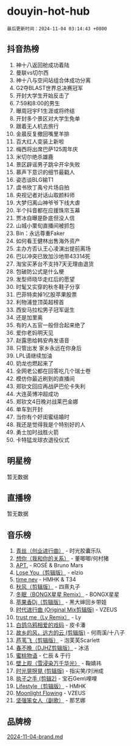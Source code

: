 # douyin-hot-hub

`最后更新时间：2024-11-04 03:14:43 +0800`

## 抖音热榜

1. 神十八返回舱成功着陆
1. 曼联vs切尔西
1. 神十八与空间站组合体成功分离
1. G2夺BLAST世界总决赛冠军
1. 开封大学生开始反击了
1. 7:59和8:00的男生
1. 曝周冠宇F1生涯或将终结
1. 开封多个景区对大学生免单
1. 跟着无人机去旅行
1. 金晨反复撤回嘴里羊排
1. 百大红人变装上新啦
1. 梅西将出席巴萨125周年庆
1. 米切尔绝杀雄鹿
1. 景区辟谣男子跳伞开伞失败
1. 慕声下意识的细节最戳人
1. 姿态谈BLG输T1
1. 虞书欣丁禹兮片场自拍
1. 央视记者对话山取颜料师
1. 大梦归离山神爷爷下线大虐
1. 半个抖音都在应援珠帘玉幕
1. 贾冰自曝是卧底但没人信
1. 山城小栗旬直播间被抓包
1. Bin：永远尊重Faker
1. 如何看王健林出售海外资产
1. 主办方否认王心凌演出提前离场
1. 巴以冲突已致加沙地带43314死
1. 淘宝买茅台不支持7天无理由退货
1. 包破防公式是什么梗
1. 发型师晓华走红后的愿望
1. 时髦又实穿的秋冬鞋子分享
1. 巴菲特卖掉1亿股苹果股票
1. 利物浦登顶英超榜首
1. 西安马拉松男子冠军诞生
1. 还是加里奥
1. 有的人五官一般但合起来绝了
1. 爱你老妈明天见
1. 赵露思给韩安冉发语音
1. 只管出发 家乡永远在你身后
1. LPL请继续加油
1. 奶龙也燃起来了
1. 全网老公都在回答吃几个瑞士卷
1. 模仿你最近刷到的直播间
1. 郑钦文回应再战萨巴伦卡失利
1. 大连英博冲超成功
1. 郑钦文4日晚对战莱巴金娜
1. 单车到开封
1. 当你有个好闺蜜结婚时
1. 我还是觉得我是个特别好的人
1. 勇士加时战胜火箭
1. 卡特猛龙球衣退役仪式

## 明星榜

暂无数据

## 直播榜

暂无数据

## 音乐榜

1. [青丝（创业进行曲）](https://sf5-hl-cdn-tos.douyinstatic.com/obj/tos-cn-ve-2774/ooYARJB5iBRNhCOkDsS3BAKW91CIMoQfwzwKLi) - 时光胶囊乐队
1. [想你（我和你的关系）](https://sf5-hl-cdn-tos.douyinstatic.com/obj/tos-cn-ve-2774/o8QxhcOBDYYX0zqKCjFVQXZ3RBffnRBQEogitG) - 董唧唧/何村猪
1. [APT.](https://sf5-hl-cdn-tos.douyinstatic.com/obj/tos-cn-ve-2774/oUIcRnUtZBV1JgZtxIMCAiiBSVBSEEOCFfkeMQ) - ROSÉ & Bruno Mars
1. [Lose You（剪辑版）](https://sf5-hl-cdn-tos.douyinstatic.com/obj/tos-cn-ve-2774/og9yxQxAWI86iBNr9ojBFMoWTIvDZZb8HwiGY) - elzio
1. [time nev](https://sf3-cdn-tos.douyinstatic.com/obj/tos-cn-ve-2774/oc6aICzpzBCWrhCvDVi2AZmQLt0gIBxfMEfd6i) - HMHK & T34
1. [秋风（剪辑版）](https://sf5-hl-cdn-tos.douyinstatic.com/obj/tos-cn-ve-2774/ocGaU84LfAfzMd2wbXdQFpCGhBiXg82JNMRRie) - 四熹丸子
1. [冬眠（BONGX星星 Remix）](https://sf5-hl-cdn-tos.douyinstatic.com/obj/tos-cn-ve-2774/oMCfFFoE3LwQ7agAgOIG4ieExqkeAsxNBEkLdz) - BONGX星星
1. [苹果香Dj（剪辑版）](https://sf3-cdn-tos.douyinstatic.com/obj/tos-cn-ve-2774/oEeIEQbYGAOspCTRAIeYF4Ok8LgZ8NBaRe4ztR) - 黑大婶回乡带娃
1. [时代进行曲 (Original Mix剪辑版)](https://sf5-hl-cdn-tos.douyinstatic.com/obj/tos-cn-ve-2774/oYrssziLdrtiW6cKABM8n5Vfc2xwXiIBInoAkn) - VZEUS
1. [trust me（Ly Remix）](https://sf6-cdn-tos.douyinstatic.com/obj/tos-cn-ve-2774/oUo1M8fz5AfmMSExABQQKFE0eCMWgsiccfqrMA) - Ly
1. [白鸽乌鸦相爱的戏码](https://sf3-cdn-tos.douyinstatic.com/obj/tos-cn-ve-2774/oMVVEf6eDAOmFtNtCsEqKpIorBDM8Nkg6TZRqC) - 皮卡潘
1. [故乡的风，远方的云 (剪辑版)](https://sf3-cdn-tos.douyinstatic.com/obj/tos-cn-ve-2774/ooPEdiZMrAAWisczq1WXoZYGU6GxII2UUBvYI) - 何雨溪/十八子
1. [芦苇飞（剪辑版）](https://sf5-hl-cdn-tos.douyinstatic.com/obj/tos-cn-ve-2774/ok3IaChjEFFoK3FAMzXDEgfpeE6Al3Nv2BnfCW) - 泡芙芙Scarlett
1. [春不晚（DJHZ剪辑版）](https://sf3-cdn-tos.douyinstatic.com/obj/tos-cn-ve-2774/osEZa7YZ6wNo9QDABgfGFaCQKRQTNafsBJDnKt) - 冰洁
1. [蜜桃物语](https://sf5-hl-cdn-tos.douyinstatic.com/obj/tos-cn-ve-2774/oIhOSCZtIACtYU4XQkngiW9kCBfVD1Fz9IYeqL) - 仁辰 & 于行
1. [壁上观（雪浸染万千华光）](https://sf5-hl-cdn-tos.douyinstatic.com/obj/tos-cn-ve-2774/ocIizBMxWi8vA8UdAMIYdYCjgBB5Z3WZWxrvY) - 鞠婧祎
1. [时光晃呀晃 (剪辑版)](https://sf5-hl-cdn-tos.douyinstatic.com/obj/tos-cn-ve-2774/o8ACeQem3gwI1x3GIYGAfKG0LJebKFRJDwRwyW) - 指尖笑/刘洲成
1. [执子之手 (剪辑2)](https://sf5-hl-cdn-tos.douyinstatic.com/obj/tos-cn-ve-2774/oUoZLQjCc31XzqsBnBQUNgeKtYPBcgbFDwtfcu) - 宝石Gem\哩哩
1. [Lifestyle（剪辑版）](https://sf5-hl-cdn-tos.douyinstatic.com/obj/tos-cn-ve-2774/owfqGgjwG3V5lCLaAIezFMeg3LtuKNBaZKgzPV) - HMHK
1. [Moonlight Flowing](https://sf3-cdn-tos.douyinstatic.com/obj/tos-cn-ve-2774/oopZsCtRnQgOhEYmv9FfBBgwmeaQmWQQZED9tN) - VZEUS
1. [坚强笨女人（副歌）](https://sf5-hl-cdn-tos.douyinstatic.com/obj/tos-cn-ve-2774/ospNInQiZvGWyBVg5zkNsAMct5uJIg1CrZiPL) - 那艺娜

## 品牌榜

[2024-11-04-brand.md](2024-11-04-brand.md)

